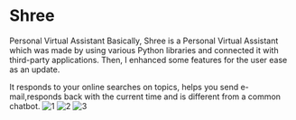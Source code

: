 # Shree
Personal Virtual Assistant
Basically, Shree is a Personal Virtual Assistant which was made by using various Python libraries and connected it with third-party applications.
Then, I enhanced some features for the user ease as an update.

It responds to your online searches on topics, helps you send e-mail,responds back with the current time and is different from a common chatbot.
![1](https://user-images.githubusercontent.com/72164032/156594207-cd5132c6-7429-4b34-a28e-0a909349b795.PNG)
![2](https://user-images.githubusercontent.com/72164032/156594257-8657169b-a802-4ba9-ada6-daa93a7e3f9d.PNG)
![3](https://user-images.githubusercontent.com/72164032/156594286-fa22e028-ec53-49f3-b076-3ffb244ec5ab.PNG)
